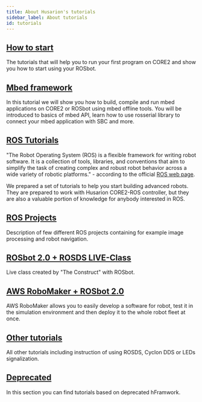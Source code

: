 ```yaml
---
title: About Husarion's tutorials
sidebar_label: About tutorials
id: tutorials
---
```


## [How to start](https://husarion.com/tutorials/howtostart/core2-quick-start/) ##

The tutorials that will help you to run your first program on CORE2 and show you how to start using your ROSbot.

## [Mbed framework](https://husarion.com/tutorials/mbed/1-enviroment-configuration/) ##

In this tutorial we will show you how to build, compile and run mbed applications on CORE2 or ROSbot using mbed offline tools. You will be introduced to basics of mbed API, learn how to use rosserial library to connect your mbed application with SBC and more.

## [ROS Tutorials](https://husarion.com/tutorials/ros-tutorials/1-ros-introduction/) ##

"The Robot Operating System (ROS) is a flexible framework for writing robot software. It is a collection of tools, libraries, and conventions that aim to simplify the task of creating complex and robust robot behavior across a wide variety of robotic platforms." - according to the official [ROS web page](http://www.ros.org/about-ros/).

We prepared a set of tutorials to help you start building advanced robots. They are prepared to work with Husarion CORE2-ROS controller, but they are also a valuable portion of knowledge for anybody interested in ROS.

## [ROS Projects](https://husarion.com/tutorials/ros-projects/security-guard-robot/) ##

Description of few different ROS projects containing for example image processing and robot navigation.

## [ROSbot 2.0 + ROSDS LIVE-Class](https://husarion.com/tutorials/rosbot-rosds-tutorials/rosbot-rosds-tutorial-1/) ##

Live class created by "The Construct" with ROSbot.

## [AWS RoboMaker + ROSbot 2.0](https://husarion.com/tutorials/aws-robomaker/rosbot-aws-robomaker-quick-start/) ##

AWS RoboMaker allows you to easily develop a software for robot, test it in the simulation environment and then deploy it to the whole robot fleet at once.

## [Other tutorials](https://husarion.com/tutorials/other-tutorials/rosbot-rosds-quick-start/) ##

All other tutorials including instruction of using ROSDS, Cyclon DDS or LEDs signalization.

## [Deprecated](https://husarion.com/tutorials/deprecated/hframework-library-development/) ##

In this section you can find tutorials based on deprecated hFramwork.
